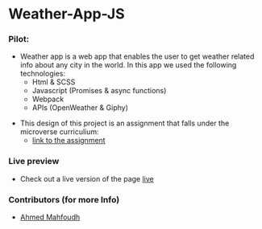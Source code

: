# Weather-App-JS

### Pilot:
- Weather app is a web app that enables the user to get weather related info about any city in the world. In this app we used the following technologies:
  - Html & SCSS
  - Javascript (Promises & async functions)
  - Webpack
  - APIs (OpenWeather & Giphy)

* This design of this project is an assignment that falls under the microverse curriculium:
  - [link to the assignment](https://www.theodinproject.com/courses/javascript/lessons/weather-app)

### Live preview
- Check out a live version of the page [live](http://raw.githack.com/stratospherique/Weather-App-JS/development/dist/index.html)

### Contributors (for more Info)

- [Ahmed Mahfoudh](https://github.com/stratospherique/)
